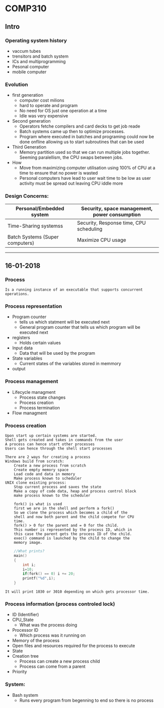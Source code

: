 # COMP310

## Intro
### Operating system history
* vaccum tubes
* trensitors and batch system
* ICs and multiprogramming
* Pesonal computer
* mobile computer

### Evolution
* first generation
    * computer cost milions
    * hard to operate and program
    * No need for OS just one operation at a time
    * Idle was very expensive
* Second generation
    * Operators fetche compilers and card decks to get job reade
    * Batch systems came up then to optimize processes.
    * Program where executed in batches and programing could now be done onfline allowing us to start subroutines that can be used
* Third Generation
    * Memory partition used so that we can run multiple jobs together. Seeming paralellism, the CPU swaps between jobs. 
* How
    * Move from maximizing computer utilisation using 100% of CPU at a time to ensure that no power is wasted
    * Personal computers have lead to user wait time to be low as user activity must be spread out leaving CPU iddle more

### Design Concerns:
| Personal/Embedded system        | Security, space management, power consumption |
|---------------------------------|-----------------------------------------------|
| Time-Sharing systemss           | Security, Response time, CPU scheduling       |
| Batch Systems (Super computers) | Maximize CPU usage                            |
---

## 16-01-2018
### Process
    Is a running instance of an executable that supports concurrent operations.

### Process representation
* Program counter
    * tells us which statment will be executed next
    * General program counter that tells us which program will be executed next
* registers
    * Holds certain values
* Input data
    * Data that will be used by the program
* State variables
    * Current states of the variables stored in memmory
* output

### Process management
* Lifecycle managment
    * Process state changes
    * Process creation
    * Process termination
* Flow managment

### Process creation
    Upon start up certain systems are started.
    Shell gets created and takes in commands from the user
    A process can hence start other processes
    Users can hence through the shell start processes

    There are 2 ways for creating a process
    Windows build from scratch:
        Create a new process from scratch
        Create empty memory space
        Load code and data in memory
        Make process known to scheduler
    UNIX clone existing process:
        Stop current process and saves the state
        Make a copy of code data, heap and process control block
        make process known to the scheduler

        fork() is what is used
        first we are in the shell and perform a fork()
        So we clone the process which becomes a child of the
        shell and now both parent and the child compete for CPU 
        time. 
        fork() > 0 for the parent and = 0 for the child.
        This number is represented by the process ID, which in 
        this case the parent gets the process ID of the child. 
        exec() command is launched by the child to change the
        memory image.
``` C
    //What prints?
    main()
    {
        int i;
        i=10;
        if(fork() == 0) i += 20;
        printf("%d",i);
    }
```
    It will print 1030 or 3010 depending on which gets processor time. 
### Process information (process controled lock)
* ID (Identifier)
* CPU_State 
    * What was the process doing
* Processor ID
    * Which process was it running on
* Memory of the process
* Open files and resources required for the process to execute
* State 
* Creation tree
    * Process can create a new process child
    * Process can come from a parent
* Priority
### System:
* Bash system
    * Runs every program from begenning to end so there is no process




